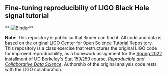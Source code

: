 ## Fine-tuning reproduciblity of LIGO Black Hole signal tutorial

** [![Binder](https://mybinder.org/badge_logo.svg)](https://mybinder.org/v2/gh/UCB-stat-159-s22/hw05-WinstonMai/blob/main/index.ipynb/HEAD)**

**Note:** This repository is public so that Binder can find it. All code and data is based on the original [LIGO Center for Open Science Tutorial Repository](https://github.com/losc-tutorial/LOSC_Event_tutorial). This repository is a class exercise that restructures the original LIGO code for improved reproducibility, as a homework assignment for the [Spring 2022 installment of UC Berkeley's Stat 159/259 course, _Reproducible and Collaborative Data Science_](https://ucb-stat-159-s22.github.io). Authorship of the original analysis code rests with the LIGO collaboration.
